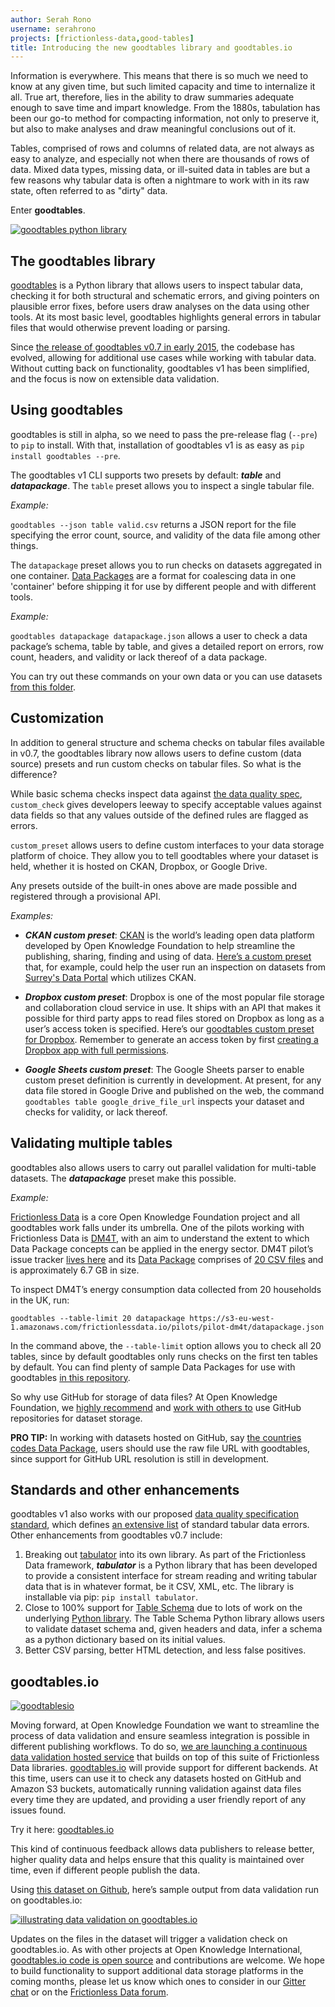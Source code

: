 ```yaml
---
author: Serah Rono
username: serahrono
projects: [frictionless-data,good-tables]
title: Introducing the new goodtables library and goodtables.io
---
```


Information is everywhere. This means that there is so much we need to know at any given time, but such limited capacity and time to internalize it all. True art, therefore, lies in the ability to draw summaries adequate enough to save time and impart knowledge. From the 1880s, tabulation has been our go-to method for compacting information, not only to preserve it, but also to make analyses and draw meaningful conclusions out of it.

Tables, comprised of rows and columns of related data, are not always as easy to analyze, and especially not when there are thousands of rows of data. Mixed data types, missing data, or ill-suited data in tables are but a few reasons why tabular data is often a nightmare to work with in its raw state, often referred to as "dirty" data.

Enter **goodtables**.

[![goodtables python library](/img/posts/goodtables-python-library.png)](https://github.com/frictionlessdata/goodtables.io)


## The goodtables library

[goodtables](https://github.com/frictionlessdata/goodtables-py/) is a Python library that allows users to inspect tabular data, checking it for both structural and schematic errors, and giving pointers on plausible error fixes, before users draw analyses on the data using other tools. At its most basic level, goodtables highlights general errors in tabular files that would otherwise prevent loading or parsing.

Since [the release of goodtables v0.7 in early 2015](/blog/2015/02/20/introducing-goodtables.html), the codebase has evolved, allowing for additional use cases while working with tabular data.  Without cutting back on functionality, goodtables v1 has been simplified, and the focus is now on extensible data validation.

## Using goodtables

goodtables is still in alpha, so we need to pass the pre-release flag (`--pre`) to `pip` to install.  With that, installation of goodtables v1 is as easy as `pip install goodtables --pre`.

The goodtables v1 CLI supports two presets by default: **_table_**  and **_datapackage_**.  The `table` preset allows you to inspect a single tabular file.

_Example:_

`goodtables --json table valid.csv` returns a JSON report for the file specifying the error count, source, and validity of the data file among other things.

The `datapackage` preset allows you to run checks on datasets aggregated in one container.  [Data Packages](http://specs.frictionlessdata.io/data-package/) are a format for coalescing data in one 'container' before shipping it for use by different people and with different tools.

_Example:_

`goodtables datapackage datapackage.json` allows a user to check a data package’s schema, table by table, and gives a detailed report on errors, row count, headers, and validity or lack thereof of a data package.

You can try out these commands on your own data or you can use datasets [from this folder](https://github.com/frictionlessdata/goodtables-py/tree/master/data).

## Customization

In addition to general structure and schema checks on tabular files available in v0.7, the goodtables library now allows users to define custom (data source) presets and run custom checks on tabular files. So what is the difference?

While basic schema checks inspect data against [the data quality spec](https://github.com/frictionlessdata/data-quality-spec), `custom_check` gives developers leeway to specify acceptable values against data fields so that any values outside of the defined rules are flagged as errors.

`custom_preset` allows users to define custom interfaces to your data storage platform of choice. They allow you to tell goodtables where your dataset is held, whether it is hosted on CKAN, Dropbox, or Google Drive.

Any presets outside of the built-in ones above are made possible and registered through a provisional API.

_Examples:_

+ **_CKAN custom preset_**:
[CKAN](http://ckan.org) is the world’s leading open data platform developed by Open Knowledge Foundation to help streamline the publishing, sharing, finding and using of data.
[Here’s a custom preset](https://github.com/frictionlessdata/goodtables-py/blob/master/examples/ckan.py) that, for example, could help the user run an inspection on datasets from [Surrey's Data Portal](http://data.surrey.ca) which utilizes CKAN.

+ **_Dropbox custom preset_**:
Dropbox is one of the most popular file storage and collaboration cloud service in use. It ships with an API that makes it possible for third party apps to read files stored on Dropbox as long as a user’s access token is specified. Here’s our [goodtables custom preset for Dropbox](https://github.com/frictionlessdata/goodtables-py/blob/master/examples/dropbox.py). Remember to generate an access token by first [creating a Dropbox app with full permissions](https://www.dropbox.com/developers/apps).

+ **_Google Sheets custom preset_**:
The Google Sheets parser to enable custom preset definition is currently in development. At present, for any data file stored in Google Drive and published on the web, the command `goodtables table google_drive_file_url` inspects your dataset and checks for validity, or lack thereof.

## Validating multiple tables

goodtables also allows users to carry out parallel validation for multi-table datasets. The **_datapackage_** preset make this possible.

_Example:_

[Frictionless Data](http://frictionlessdata.io) is a core Open Knowledge Foundation project and all goodtables work falls under its umbrella. One of the pilots working with Frictionless Data is [DM4T](https://github.com/frictionlessdata/pilot-dm4t), with an aim to understand the extent to which Data Package concepts can be applied in the energy sector. DM4T pilot’s issue tracker [lives here](https://github.com/frictionlessdata/pilot-dm4t) and its [Data Package](https://s3-eu-west-1.amazonaws.com/frictionlessdata.io/pilots/pilot-dm4t/datapackage.json) comprises of [20 CSV files](http://data.okfn.org/tools/view?url=https%3A%2F%2Fs3-eu-west-1.amazonaws.com%2Ffrictionlessdata.io%2Fpilots%2Fpilot-dm4t%2Fdatapackage.json) and is approximately 6.7 GB in size.

To inspect DM4T’s energy consumption data collected from 20 households in the UK, run:

```
goodtables --table-limit 20 datapackage https://s3-eu-west-1.amazonaws.com/frictionlessdata.io/pilots/pilot-dm4t/datapackage.json
```

In the command above, the `--table-limit` option allows you to check all 20 tables, since by default goodtables only runs checks on the first ten tables by default.  You can find plenty of sample Data Packages for use with goodtables [in this repository](https://github.com/datasets/).

So why use GitHub for storage of data files?  At Open Knowledge Foundation, we [highly recommend](http://blog.okfn.org/2013/07/02/git-and-github-for-data/) and [work with others to](http://blog.okfn.org/2016/11/29/git-for-data-analysis-why-version-control-is-essential-collaboration-public-trust/) use GitHub repositories for dataset storage.

**PRO TIP:**
In working with datasets hosted on GitHub, say [the countries codes Data Package](https://github.com/datasets/country-codes), users should use the raw file URL with goodtables, since support for GitHub URL resolution is still in development.

## Standards and other enhancements

goodtables v1 also works with our proposed [data quality specification standard](https://github.com/frictionlessdata/data-quality-spec), which defines [an extensive list](https://github.com/frictionlessdata/goodtables-py/blob/master/goodtables/spec.json) of standard tabular data errors.  Other enhancements from goodtables v0.7 include:

1. Breaking out [tabulator](http://github.com/frictionlessdata/tabulator) into its own library.  As part of the Frictionless Data framework, **_tabulator_** is a Python library that has been developed to provide a consistent interface for stream reading and writing tabular data that is in whatever format, be it CSV, XML, etc. The library is installable via pip: `pip install tabulator`.
2. Close to 100% support for  [Table Schema](http://specs.frictionlessdata.io/table-schema/) due to lots of work on the underlying [Python library](https://github.com/frictionlessdata/jsontableschema-py).  The Table Schema Python library allows users to validate dataset schema and, given headers and data, infer a schema as a python dictionary based on its initial values.
3. Better CSV parsing, better HTML detection, and less false positives.

## goodtables.io

[![goodtablesio](/img/posts/goodtablesio.jpg)](https://github.com/frictionlessdata/goodtables.io)

Moving forward, at Open Knowledge Foundation we want to streamline the process of data validation and ensure seamless integration is possible in different publishing workflows. To do so, [we are launching a continuous data validation hosted service](https://discuss.okfn.org/t/launching-goodtables-io-tell-us-what-you-think/5165) that builds on top of this suite of Frictionless Data libraries.  [goodtables.io](http://goodtables.io) will provide support for different backends. At this time, users can use it to check any datasets hosted on GitHub and Amazon S3 buckets, automatically running validation against data files every time they are updated, and providing a user friendly report of any issues found.

Try it here: [goodtables.io](http://goodtables.io)

This kind of continuous feedback allows data publishers to release better, higher quality data and helps ensure that this quality is maintained over time, even if different people publish the data.

Using [this dataset on Github](http://goodtables.io/github/frictionlessdata/example-goodtables.io), here’s sample output from data validation run on goodtables.io:

[![illustrating data validation on goodtables.io](/img/posts/goodtablesio-validation.png)](http://goodtables.io/github/amercader/car-fuel-and-emissions)

Updates on the files in the dataset will trigger a validation check on goodtables.io. As with other projects at Open Knowledge International, [goodtables.io code is open source](https://github.com/frictionlessdata/goodtables.io) and contributions are welcome. We hope to build functionality to support additional data storage platforms in the coming months, please let us know which ones to consider in our [Gitter chat](https://gitter.im/frictionlessdata/chat) or on the [Frictionless Data forum](https://discuss.okfn.org/c/frictionless-data).
